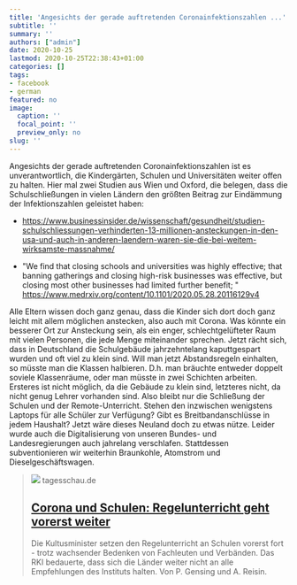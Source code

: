 ```yaml
---
title: 'Angesichts der gerade auftretenden Coronainfektionszahlen ...'
subtitle: ''
summary: ''
authors: ["admin"]
date: 2020-10-25
lastmod: 2020-10-25T22:38:43+01:00
categories: []
tags:
- facebook
- german
featured: no
image:
  caption: ''
  focal_point: ''
  preview_only: no
slug: ''
---
```

Angesichts der gerade auftretenden Coronainfektionszahlen ist es unverantwortlich, die Kindergärten, Schulen und Universitäten weiter offen zu halten. Hier mal zwei Studien aus Wien und Oxford, die belegen, dass die Schulschließungen in vielen Ländern den größten Beitrag zur Eindämmung der Infektionszahlen geleistet haben:

- https://www.businessinsider.de/wissenschaft/gesundheit/studien-schulschliessungen-verhinderten-13-millionen-ansteckungen-in-den-usa-und-auch-in-anderen-laendern-waren-sie-die-bei-weitem-wirksamste-massnahme/

- "We find that closing schools and universities was highly effective; that banning gatherings and closing high-risk businesses was effective, but closing most other businesses had limited further benefit; "
https://www.medrxiv.org/content/10.1101/2020.05.28.20116129v4

Alle Eltern wissen doch ganz genau, dass die Kinder sich dort doch ganz leicht mit allem möglichen anstecken, also auch mit Corona. Was könnte ein besserer Ort zur Ansteckung sein, als ein enger, schlechtgelüfteter Raum mit vielen Personen, die jede Menge miteinander sprechen. Jetzt rächt sich, dass in Deutschland die Schulgebäude jahrzehntelang kaputtgespart wurden und oft viel zu klein sind. Will man jetzt Abstandsregeln einhalten, so müsste man die Klassen halbieren. D.h. man bräuchte entweder doppelt soviele Klassenräume, oder man müsste in zwei Schichten arbeiten. Ersteres ist nicht möglich, da die Gebäude zu klein sind, letzteres nicht, da nicht genug Lehrer vorhanden sind. Also bleibt nur die Schließung der Schulen und der Remote-Unterricht. Stehen den inzwischen wenigstens Laptops für alle Schüler zur Verfügung? Gibt es Breitbandanschlüsse in jedem Haushalt? Jetzt wäre dieses Neuland doch zu etwas nütze. Leider wurde auch die Digitalisierung von unseren Bundes- und Landesregierungen auch jahrelang verschlafen. Stattdessen subventionieren wir weiterhin Braunkohle, Atomstrom und Dieselgeschäftswagen.
> [![](https://www.tagesschau.de/multimedia/bilder/schule-masken-103~_v-original.jpg)](https://www.tagesschau.de/investigativ/kmk-schule-wieler-101.html)
> tagesschau.de
> ## [Corona und Schulen: Regelunterricht geht vorerst weiter](https://www.tagesschau.de/investigativ/kmk-schule-wieler-101.html)
>
>Die Kultusminister setzen den Regelunterricht an Schulen vorerst fort - trotz wachsender Bedenken von Fachleuten und Verbänden. Das RKI bedauerte, dass sich die Länder weiter nicht an alle Empfehlungen des Instituts halten. Von P. Gensing und A. Reisin.


